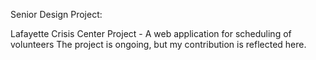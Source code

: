 Senior Design Project:

Lafayette Crisis Center Project - A web application for scheduling of volunteers
The project is ongoing, but my contribution is reflected here.